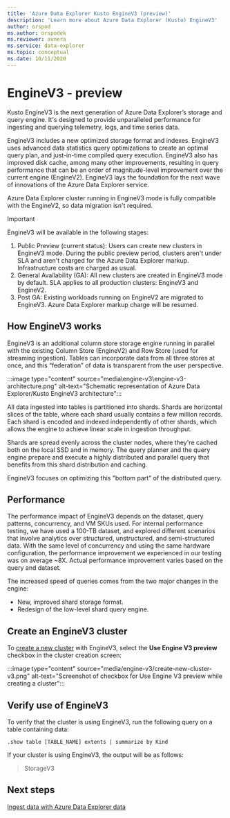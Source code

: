 ```yaml
---
title: 'Azure Data Explorer Kusto EngineV3 (preview)'
description: 'Learn more about Azure Data Explorer (Kusto) EngineV3'
author: orspod
ms.author: orspodek
ms.reviewer: avnera
ms.service: data-explorer
ms.topic: conceptual
ms.date: 10/11/2020
---
```

# EngineV3 - preview

Kusto EngineV3 is the next generation of Azure Data Explorer’s storage and query engine. It's designed to provide unparalleled performance for ingesting and querying telemetry, logs, and time series data.

EngineV3 includes a new optimized storage format and indexes. EngineV3 uses advanced data statistics query optimizations to create an optimal query plan, and just-in-time compiled query execution. EngineV3 also has improved disk cache, among many other improvements, resulting in query performance that can be an order of magnitude-level improvement over the current engine (EngineV2). EngineV3 lays the foundation for the next wave of innovations of the Azure Data Explorer service.

Azure Data Explorer cluster running in EngineV3 mode is fully compatible with the EngineV2, so data migration isn't required.

> [!IMPORTANT]
> EngineV3 will be available in the following stages:
>
> 1. Public Preview (current status): Users can create new clusters in EngineV3 mode. During the public preview period, clusters aren't under SLA and aren't charged for the Azure Data Explorer markup. Infrastructure costs are charged as usual.
> 1. General Availability (GA): All new clusters are created in EngineV3 mode by default. SLA applies to all production clusters: EngineV3 and EngineV2.
> 1. Post GA: Existing workloads running on EngineV2 are migrated to EngineV3. Azure Data Explorer markup charge will be resumed.

## How EngineV3 works

EngineV3 is an additional column store storage engine running in parallel with the existing Column Store (EngineV2) and Row Store (used for streaming ingestion). Tables can incorporate data from all three stores at once, and this “federation” of data is transparent from the user perspective.

:::image type="content" source="media\engine-v3\engine-v3-architecture.png" alt-text="Schematic representation of Azure Data Explorer/Kusto EngineV3 architecture":::

All data ingested into tables is partitioned into shards. Shards are horizontal slices of the table, where each shard usually contains a few million records. Each shard is encoded and indexed independently of other shards, which allows the engine to achieve linear scale in ingestion throughput.

Shards are spread evenly across the cluster nodes, where they're cached both on the local SSD and in memory. The query planner and the query engine prepare and execute a highly distributed and parallel query that benefits from this shard distribution and caching.

EngineV3 focuses on optimizing this "bottom part" of the distributed query.

## Performance

The performance impact of EngineV3 depends on the dataset, query patterns, concurrency, and VM SKUs used. For internal performance testing, we have used a 100-TB dataset, and explored different scenarios that involve analytics over structured, unstructured, and semi-structured data.
With the same level of concurrency and using the same hardware configuration, the performance improvement we experienced in our testing was on average ~8X. Actual performance improvement varies based on the query and dataset.

The increased speed of queries comes from the two major changes in the engine:

* New, improved shard storage format.
* Redesign of the low-level shard query engine.

## Create an EngineV3 cluster

To [create a new cluster](create-cluster-database-portal.md) with EngineV3, select the **Use Engine V3 preview** checkbox in the cluster creation screen:

:::image type="content" source="media/engine-v3/create-new-cluster-v3.png" alt-text="Screenshot of checkbox for Use Engine V3 preview while creating a cluster":::

## Verify use of EngineV3

To verify that the cluster is using EngineV3, run the following query on a table containing data:

```kusto
.show table [TABLE_NAME] extents | summarize by Kind
```

If your cluster is using EngineV3, the output will be as follows:
> StorageV3

## Next steps

[Ingest data with Azure Data Explorer data](ingest-data-overview.md)